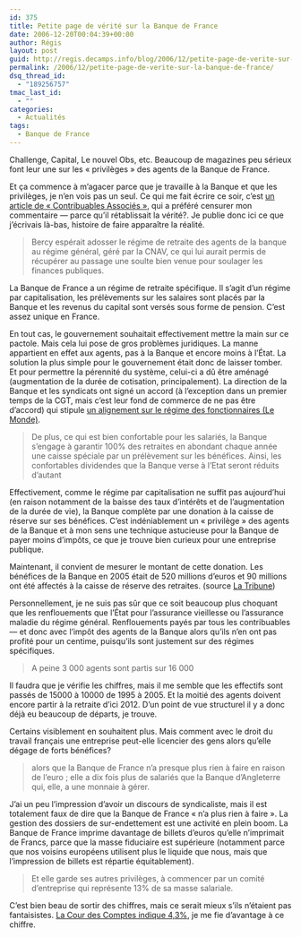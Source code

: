 ```yaml
---
id: 375
title: Petite page de vérité sur la Banque de France
date: 2006-12-20T00:04:39+00:00
author: Régis
layout: post
guid: http://regis.decamps.info/blog/2006/12/petite-page-de-verite-sur-la-banque-de-france/
permalink: /2006/12/petite-page-de-verite-sur-la-banque-de-france/
dsq_thread_id:
  - "189256757"
tmac_last_id:
  - ""
categories:
  - Actualités
tags:
  - Banque de France
---
```

Challenge, Capital, Le nouvel Obs, etc. Beaucoup de magazines peu sérieux font leur une sur les « privilèges » des agents de la Banque de France.

Et ça commence à m’agacer parce que je travaille à la Banque et que les privilèges, je n’en vois pas un seul. Ce qui me fait écrire ce soir, c’est [un article de « Contribuables Associés »](http://www.contribuables.org/2006/12/13/une-breche-dans-les-regimes-speciaux-de-retraite/), qui a préféré censurer mon commentaire &#8212; parce qu’il rétablissait la vérité?. Je publie donc ici ce que j’écrivais là-bas, histoire de faire apparaître la réalité.

> Bercy espérait adosser le régime de retraite des agents de la banque au régime général, géré par la CNAV, ce qui lui aurait permis de récupérer au passage une soulte bien venue pour soulager les finances publiques.

La Banque de France a un régime de retraite spécifique. Il s’agit d’un régime par capitalisation, les prélèvements sur les salaires sont placés par la Banque et les revenus du capital sont versés sous forme de pension. C’est assez unique en France.

En tout cas, le gouvernement souhaitait effectivement mettre la main sur ce pactole. Mais cela lui pose de gros problèmes juridiques. La manne appartient en effet aux agents, pas à la Banque et encore moins à l’État. La solution la plus simple pour le gouvernement était donc de laisser tomber. Et pour permettre la pérennité du système, celui-ci a dû être aménagé (augmentation de la durée de cotisation, principalement). La direction de la Banque et les syndicats ont signé un accord (à l’exception dans un premier temps de la CGT, mais c’est leur fond de commerce de ne pas être d’accord) qui stipule [un alignement sur le régime des fonctionnaires (Le Monde)](http://www.lemonde.fr/web/article/0,1-0@2-3234,36-838278@51-832268,0.html). 

> De plus, ce qui est bien confortable pour les salariés, la Banque s’engage à garantir 100% des retraites en abondant chaque année une caisse spéciale par un prélèvement sur les bénéfices. Ainsi, les confortables dividendes que la Banque verse à l’Etat seront réduits d’autant

Effectivement, comme le régime par capitalisation ne suffit pas aujourd’hui (en raison notamment de la baisse des taux d’intérêts et de l’augmentation de la durée de vie), la Banque complète par une donation à la caisse de réserve sur ses bénéfices. C’est indéniablement un « privilège » des agents de la Banque et à mon sens une technique astucieuse pour la Banque de payer moins d’impôts, ce que je trouve bien curieux pour une entreprise publique.

Maintenant, il convient de mesurer le montant de cette donation. Les bénéfices de la Banque en 2005 était de 520 millions d’euros et 90 millions ont été affectés à la caisse de réserve des retraites. (source  [La Tribune](http://www.latribune.fr/info/La-Banque-de-France-versera-un-dividende-de-420-millions-d-euros-a-l-Etat-~-ID6EB92B044C788736C12572490060D343-$Db=Tribune/Articles.nsf))

Personnellement, je ne suis pas sûr que ce soit beaucoup plus choquant que les renflouements que l’État pour l’assurance vieillesse ou l’assurance maladie du régime général. Renflouements payés par tous les contribuables &#8212; et donc avec l’impôt des agents de la Banque alors qu’ils n’en ont pas profité pour un centime, puisqu’ils sont justement sur des régimes spécifiques.

> A peine 3 000 agents sont partis sur 16 000

Il faudra que je vérifie les chiffres, mais il me semble que les effectifs sont passés de 15000 à 10000 de 1995 à 2005. Et la moitié des agents doivent encore partir à la retraite d’ici 2012. D’un point de vue structurel il y a donc déjà eu beaucoup de départs, je trouve.

Certains visiblement en souhaitent plus. Mais comment avec le droit du travail français une entreprise peut-elle licencier des gens alors qu’elle dégage de forts bénéfices?

> alors que la Banque de France n’a presque plus rien à faire en raison de l’euro ; elle a dix fois plus de salariés que la Banque d’Angleterre qui, elle, a une monnaie à gérer.

J’ai un peu l’impression d’avoir un discours de syndicaliste, mais il est totalement faux de dire que la Banque de France « n’a plus rien à faire ». La gestion des dossiers de sur-endettement est une activité en plein boom. La Banque de France imprime davantage de billets d’euros qu’elle n’imprimait de Francs, parce que la masse fiduciaire est supérieure (notamment parce que nos voisins européens utilisent plus le liquide que nous, mais que l’impression de billets est répartie équitablement).

> Et elle garde ses autres privilèges, à commencer par un comité d’entreprise qui représente 13% de sa masse salariale.

C’est bien beau de sortir des chiffres, mais ce serait mieux s’ils n’étaient pas fantaisistes. [La Cour des Comptes indique 4,3%](http://www.ccomptes.fr/Cour-des-comptes/publications/rapports/banque-de-france/banque-de-france.pdf), je me fie d’avantage à ce chiffre.
